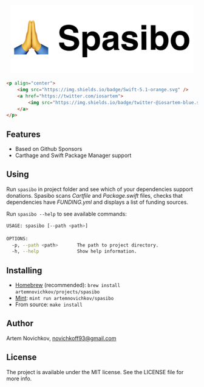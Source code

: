 <p align="center">
  <img src=".github/Logo.png" width="480" max-width="90%" alt="spasibo" />
</p>

```html
<p align="center">
    <img src="https://img.shields.io/badge/Swift-5.1-orange.svg" />
    <a href="https://twitter.com/iosartem">
        <img src="https://img.shields.io/badge/twitter-@iosartem-blue.svg?style=flat" alt="Twitter: @iosartem" />
    </a>
</p>
```

## Features

- Based on Github Sponsors
- Carthage and Swift Package Manager support

## Using

Run `spasibo` in project folder and see which of your dependencies support donations. Spasibo scans *Cartfile* and *Package.swift* files, checks that dependencies have *FUNDING.yml* and displays a list of funding sources.


Run `spasibo --help` to see available commands:

```bash
USAGE: spasibo [--path <path>]

OPTIONS:
  -p, --path <path>       The path to project directory.
  -h, --help              Show help information.
```


## Installing

- [Homebrew](https://brew.sh) (recommended): `brew install artemnovichkov/projects/spasibo`
- [Mint](https://github.com/yonaskolb/Mint): `mint run artemnovichkov/spasibo`
- From source: `make install`

## Author

Artem Novichkov, novichkoff93@gmail.com

## License

The project is available under the MIT license. See the LICENSE file for more info.

